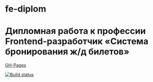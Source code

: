 # fe-diplom
# Дипломная работа к профессии Frontend-разработчик «Система бронирования ж/д билетов»

[GH-Pages](https://andrey09123.github.io/FE-diplom/)

[![Build status](https://ci.appveyor.com/api/projects/status/tl0adsod5asqll20?svg=true)](https://ci.appveyor.com/project/Andrey09123/fe-diplom)

